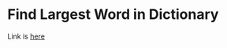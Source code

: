 # Find Largest Word in Dictionary
Link is [here](https://practice.geeksforgeeks.org/problems/find-largest-word-in-dictionary/0)